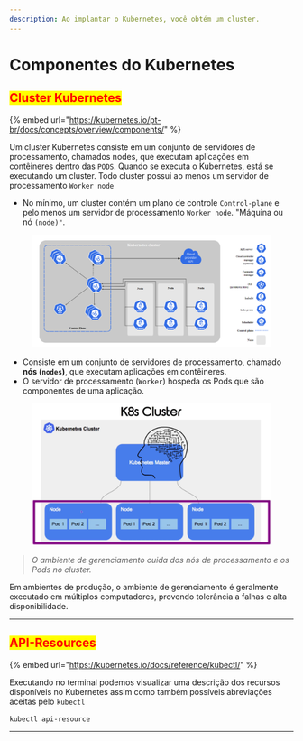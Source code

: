 ```yaml
---
description: Ao implantar o Kubernetes, você obtém um cluster.
---
```


# Componentes do Kubernetes

## <mark style="color:red;">Cluster Kubernetes</mark>&#x20;

{% embed url="https://kubernetes.io/pt-br/docs/concepts/overview/components/" %}

Um cluster Kubernetes consiste em um conjunto de servidores de processamento, chamados nodes, que executam aplicações em contêineres  dentro das `PODS`.  Quando se executa o Kubernetes, está se executando um cluster. Todo cluster possui ao menos um servidor de processamento `Worker node`

* No mínimo, um cluster contém um plano de controle `Control-plane` e pelo menos um servidor de processamento `Worker node`.  "Máquina ou nó `(node)"`.

<figure><img src="../.gitbook/assets/image (26).png" alt=""><figcaption></figcaption></figure>

* Consiste em um conjunto de servidores de processamento, chamado **nós (`nodes`)**, que executam aplicações em contêineres.
* O servidor de processamento (`Worker`) hospeda os Pods que são componentes de uma aplicação.

<figure><img src="../.gitbook/assets/image (34).png" alt=""><figcaption></figcaption></figure>

> _O ambiente de gerenciamento cuida dos nós de processamento e os Pods no cluster._&#x20;

Em ambientes de produção, o ambiente de gerenciamento é geralmente executado em múltiplos computadores, provendo tolerância a falhas e alta disponibilidade.

***

## <mark style="color:red;">API-Resources</mark>

{% embed url="https://kubernetes.io/docs/reference/kubectl/" %}

Executando no terminal podemos visualizar uma descrição dos recursos disponíveis no Kubernetes assim como também possíveis abreviações aceitas pelo `kubectl`

```bash
kubectl api-resource
```

***
